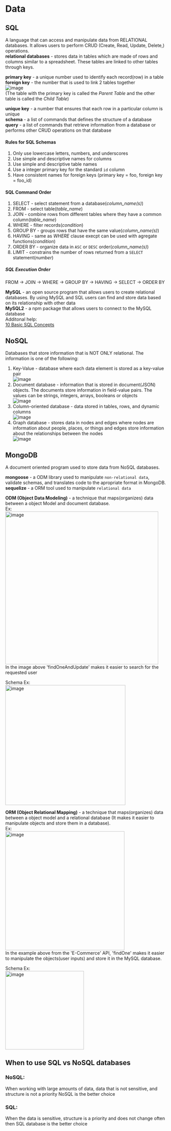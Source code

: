 # Data
## SQL
A language that can access and manipulate data from RELATIONAL databases. It allows users to perform CRUD (Create, Read, Update, Delete,) operations.  
**relational databases** - stores data in tables which are made of rows and columns similar to a spreadsheet. These tables are linked to other tables through keys.

**primary key** - a unique number used to identify each record(row) in a table     
**foreign key** - the number that is used to link 2 tables together  
![image](https://user-images.githubusercontent.com/69539559/163200338-7ac15836-eb19-4ff3-aacb-884de0dfed21.png)  
(The table with the primary key is called the *Parent Table* and the other table is called the *Child Table*)  

**unique key** - a number that ensures that each row in a particular column is unique  
**schema** - a list of commands that defines the structure of a database  
**query** - a list of commands that retrieve information from a database or performs other CRUD operations on that database  

#### Rules for SQL Schemas  
1. Only use lowercase letters, numbers, and underscores 
2. Use simple and descriptive names for columns  
3. Use simple and descriptive table names 
4. Use a integer primary key for the standard `id` column  
5. Have consistent names for foreign keys (primary key = foo, foreign key = foo_id)  

#### SQL Command Order  
1. SELECT - select statement from a database(*column_name(s)*)  
2. FROM - select table(*table_name*)  
3. JOIN - combine rows from different tables where they have a common column(*table_name*)  
4. WHERE - filter records(*condition*)   
5. GROUP BY - groups rows that have the same value(*column_name(s)*)  
6. HAVING - same as *WHERE* clause execpt can be used with agregate functions(*condition*)  
7. ORDER BY - organize data in `ASC` or `DESC` order(*column_name(s)*)  
8. LIMIT - constrains the number of rows returned from a `SELECT` statement(*number*)   

##### SQL Execution Order  
FROM -> JOIN -> WHERE -> GROUP BY -> HAVING -> SELECT -> ORDER BY  

**MySQL** - an open source program that allows users to create relational databases. By using MySQL and SQL users can find and store data based on its relationship with other data  
**MySQL2** - a npm package that allows users to connect to the MySQL database  
Additonal help:  
[10 Basic SQL Concepts](https://www.programming-hero.com/blog/10-sql-concepts-that-every-developer-should-know.html)  
 
## NoSQL
Databases that store information that is NOT ONLY relational. The information is one of the following:  
1. Key-Value - database where each data element is stored as a key-value  pair  
![image](https://user-images.githubusercontent.com/69539559/163230340-c9a66a68-1ab9-4778-bac3-cd69cb0b3b66.png)
2. Document database - information that is stored in document(JSON) objects. The documents store information in field-value pairs. The values can be strings, integers, arrays, booleans or objects  
![image](https://user-images.githubusercontent.com/69539559/163215350-c9a50eea-8382-4530-a8fe-b320cd16f3ab.png)
3. Column-oriented database - data stored in tables, rows, and dynamic columns  
![image](https://user-images.githubusercontent.com/69539559/163231059-33b9f2dd-4b77-4f17-ab8f-ae3f591e7099.png)
4. Graph database - stores data in nodes and edges where nodes are information about people, places, or things and edges store information about the relationships between the nodes  
![image](https://user-images.githubusercontent.com/69539559/163231448-b97dad40-f442-452d-b4e7-e85d6bf85715.png)

## MongoDB
A document oriented program used to store data from NoSQL databases.

**mongoose** - a ODM library used to manipulate `non-relational data`, validate schemas, and translates code to the apropriate format in MongoDB.  
**sequelize** - a ORM tool used to manipulate `relational data` 

**ODM (Object Data Modeling)** - a technique that maps(organizes) data between a object Model and document database.  
Ex:  
<img width="479" alt="image" src="https://user-images.githubusercontent.com/69539559/172074838-77d62544-57b2-4d1d-8fd5-2de9e80b6e1d.png">   
In the image above 'findOneAndUpdate' makes it easier to search for the requested user  

Schema Ex:  
<img width="376" alt="image" src="https://user-images.githubusercontent.com/69539559/172074759-bc9d428b-6a2b-4bc3-8a16-c0064e365ab0.png">  


**ORM (Object Relational Mapping)** - a technique that maps(organizes) data between a object model and a relational database (It makes it easier to manipulate objects and store them in a database).    
Ex:  
<img width="373" alt="image" src="https://user-images.githubusercontent.com/69539559/166617707-ac5bbb72-1a47-4751-aaae-1ae90a5200b2.png">  
In the example above from the 'E-Commerce' API, 'findOne' makes it easier to manipulate the objects(user inputs) and store it in the MySQL database.  

Schema Ex:  
<img width="246" alt="image" src="https://user-images.githubusercontent.com/69539559/172074721-13fe032c-ad62-467d-96bd-92e104a64720.png">  


## When to use SQL vs NoSQL databases  
### NoSQL:  
When working with large amounts of data, data that is not sensitive, and structure is not a priority NoSQL is the better choice  
### SQL:  
When the data is sensitive, structure is a priority and does not change often then SQL database is the better choice
